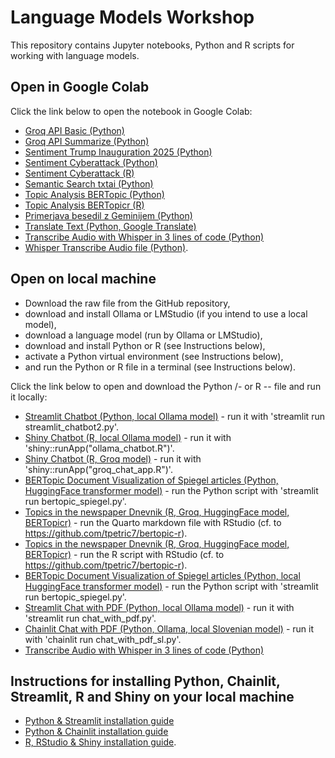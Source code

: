 # Language Models Workshop

This repository contains Jupyter notebooks, Python and R scripts for working with language models.

## Open in Google Colab

Click the link below to open the notebook in Google Colab:

- [Groq API Basic (Python)](https://colab.research.google.com/github/tpetric7/language_models_workshop/blob/main/Groq_API_basic_Google_Colab.ipynb)
- [Groq API Summarize (Python)](https://colab.research.google.com/github/tpetric7/language_models_workshop/blob/main/Groq_API_summarize_Google_Colab.ipynb)
- [Sentiment Trump Inauguration 2025 (Python)](https://colab.research.google.com/github/tpetric7/language_models_workshop/blob/main/Sentiment_in_colors_Trump_Inaugural_Speech.ipynb)
- [Sentiment Cyberattack (Python)](https://colab.research.google.com/github/tpetric7/language_models_workshop/blob/main/Sentiment_in_colors_Cyberattack.ipynb)
- [Sentiment Cyberattack (R)](https://colab.research.google.com/github/tpetric7/language_models_workshop/blob/main/R_Py_sentiment_Colab.ipynb)
- [Semantic Search txtai (Python)](https://colab.research.google.com/github/tpetric7/language_models_workshop/blob/main/Semantic_Search_txtai.ipynb)
- [Topic Analysis BERTopic (Python)](https://colab.research.google.com/github/tpetric7/language_models_workshop/blob/main/Bertopic_Trump_DTM.ipynb)
- [Topic Analysis BERTopicr (R)](https://colab.research.google.com/github/tpetric7/language_models_workshop/blob/main/R_Py_bertopicr_Colab.ipynb)
- [Primerjava besedil z Geminijem (Python)](https://colab.research.google.com/github/tpetric7/language_models_workshop/blob/main/Primerjava_romanov_z_Geminijem.ipynb)
- [Translate Text (Python, Google Translate)](https://colab.research.google.com/github/tpetric7/language_models_workshop/blob/main/translate_doc_google.ipynb)
- [Transcribe Audio with Whisper in 3 lines of code (Python)](https://colab.research.google.com/github/tpetric7/language_models_workshop/blob/main/Transcribe_with_Whisper.ipynb)
- [Whisper Transcribe Audio file (Python)](https://colab.research.google.com/github/tpetric7/language_models_workshop/blob/main/Whisper_transcribe.ipynb).

## Open on local machine

- Download the raw file from the GitHub repository, 
- download and install Ollama or LMStudio (if you intend to use a local model), 
- download a language model (run by Ollama or LMStudio), 
- download and install Python or R (see Instructions below), 
- activate a Python virtual environment (see Instructions below), 
- and run the Python or R file in a terminal (see Instructions below).

Click the link below to open and download the Python /- or R -- file and run it locally:

- [Streamlit Chatbot (Python, local Ollama model)](https://github.com/tpetric7/language_models_workshop/blob/main/streamlit_chatbot2.py) - run it with 'streamlit run streamlit_chatbot2.py'.
- [Shiny Chatbot (R, local Ollama model)](https://github.com/tpetric7/language_models_workshop/blob/main/ollama_chatbot.R) - run it with 'shiny::runApp("ollama_chatbot.R")'.
- [Shiny Chatbot (R, Groq model)](https://github.com/tpetric7/language_models_workshop/blob/main/groq_chat_app.R) - run it with 'shiny::runApp("groq_chat_app.R")'.
- [BERTopic Document Visualization of Spiegel articles (Python, HuggingFace transformer model)](https://github.com/tpetric7/language_models_workshop/blob/main/bertopic_spiegel.py) - run the Python script with 'streamlit run bertopic_spiegel.py'. 
- [Topics in the newspaper Dnevnik (R, Groq, HuggingFace model, BERTopicr)](https://github.com/tpetric7/language_models_workshop/blob/main/topics_in_dnevnik.qmd) - run the Quarto markdown file with RStudio (cf. to https://github.com/tpetric7/bertopic-r).
- [Topics in the newspaper Dnevnik (R, Groq, HuggingFace model, BERTopicr)](https://github.com/tpetric7/language_models_workshop/blob/main/topics_in_dnevnik.R) - run the R script with RStudio (cf. to https://github.com/tpetric7/bertopic-r).
- [BERTopic Document Visualization of Spiegel articles (Python, local HuggingFace transformer model)](https://github.com/tpetric7/language_models_workshop/blob/main/bertopic_spiegel.py) - run the Python script with 'streamlit run bertopic_spiegel.py'. 
- [Streamlit Chat with PDF (Python, local Ollama model)](https://github.com/tpetric7/language_models_workshop/blob/main/chat_with_pdf.py) - run it with 'streamlit run chat_with_pdf.py'.
- [Chainlit Chat with PDF (Python, Ollama, local Slovenian model)](https://github.com/tpetric7/language_models_workshop/blob/main/chat_with_pdf_sl.py) - run it with 'chainlit run chat_with_pdf_sl.py'.
- [Transcribe Audio with Whisper in 3 lines of code (Python)](https://github.com/tpetric7/language_models_workshop/blob/main/transcribe_with_whisper.py)

## Instructions for installing Python, Chainlit, Streamlit, R and Shiny on your local machine

- [Python & Streamlit installation guide](https://github.com/tpetric7/language_models_workshop/blob/main/Streamlit_app_how_to_prepare.pdf)
- [Python & Chainlit installation guide](https://github.com/tpetric7/language_models_workshop/blob/main/Chainlit_app_how_to_prepare.pdf)
- [R, RStudio & Shiny installation guide](https://github.com/tpetric7/language_models_workshop/blob/main/Shiny_app_how_to_prepare.pdf).
